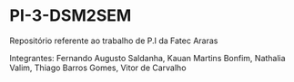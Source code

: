 # PI-3-DSM2SEM
Repositório referente ao trabalho de P.I da Fatec Araras

Integrantes: Fernando Augusto Saldanha, Kauan Martins Bonfim, Nathalia Valim, Thiago Barros Gomes, Vitor de Carvalho
